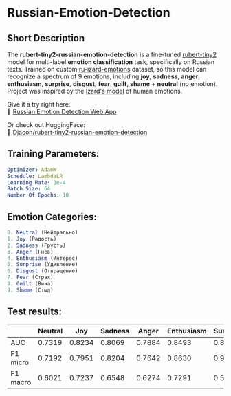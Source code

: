 # Russian-Emotion-Detection

## Short Description

The __rubert-tiny2-russian-emotion-detection__ is a fine-tuned [rubert-tiny2](https://huggingface.co/cointegrated/rubert-tiny2) model for multi-label __emotion classification__ task, specifically on Russian texts. Trained on custom [ru-izard-emotions](https://huggingface.co/datasets/Djacon/ru-izard-emotions) dataset, so this model can recognize a spectrum of 9 emotions, including __joy__, __sadness__, __anger__, __enthusiasm__, __surprise__, __disgust__, __fear__, __guilt__, __shame__ + __neutral__ (no emotion). Project was inspired by the [Izard's model](https://en.wikipedia.org/wiki/Differential_Emotions_Scale) of human emotions.

Give it a try right here:\
🔗 [Russian Emotion Detection Web App](https://djacon-text2feature.hf.space/emotion_detection)

Or check out HuggingFace:\
🔗 [Djacon/rubert-tiny2-russian-emotion-detection](https://huggingface.co/Djacon/rubert-tiny2-russian-emotion-detection)

## Training Parameters:
```yaml
Optimizer: AdamW
Schedule: LambdaLR
Learning Rate: 1e-4
Batch Size: 64
Number Of Epochs: 10
```

## Emotion Categories:
```js
0. Neutral (Нейтрально)
1. Joy (Радость)
2. Sadness (Грусть)
3. Anger (Гнев)
4. Enthusiasm (Интерес)
5. Surprise (Удивление)
6. Disgust (Отвращение)
7. Fear (Страх)
8. Guilt (Вина)
9. Shame (Стыд)
```

## Test results:

||Neutral|Joy|Sadness|Anger|Enthusiasm|Surprise|Disgust|Fear|Guilt|Shame|Mean|
|-|-|-|-|-|-|-|-|-|-|-|-|
|AUC|0.7319|0.8234|0.8069|0.7884|0.8493|0.8047|0.8147|0.9034|0.8528|0.7145|0.8090|
|F1 micro|0.7192|0.7951|0.8204|0.7642|0.8630|0.9032|0.9156|0.9482|0.9526|0.9606|0.8642|
|F1 macro|0.6021|0.7237|0.6548|0.6274|0.7291|0.5712|0.4780|0.8158|0.4879|0.4900|0.6180|
